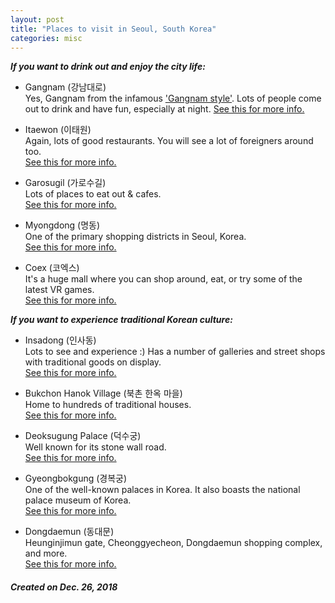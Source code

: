 ```yaml
---
layout: post
title: "Places to visit in Seoul, South Korea"
categories: misc
---
```


_**If you want to drink out and enjoy the city life:**_
* Gangnam (강남대로)  
Yes, Gangnam from the infamous ['Gangnam style'](https://www.youtube.com/watch?v=9bZkp7q19f0). Lots of people come out to drink and have fun, especially at night.
[See this for more info.](https://english.visitkorea.or.kr/svc/whereToGo/locIntrdn/locIntrdnList.do?vcontsId=76556)

* Itaewon (이태원)  
Again, lots of good restaurants. You will see a lot of foreigners around too.  
[See this for more info.](https://english.visitkorea.or.kr/svc/whereToGo/locIntrdn/locIntrdnList.do?vcontsId=76406)

* Garosugil (가로수길)  
Lots of places to eat out & cafes.  
[See this for more info.](https://english.visitkorea.or.kr/svc/whereToGo/locIntrdn/locIntrdnList.do?vcontsId=76394)

* Myongdong (명동)  
One of the primary shopping districts in Seoul, Korea.  
[See this for more info.](https://english.visitkorea.or.kr/svc/whereToGo/locIntrdn/locIntrdnList.do?vcontsId=76370)

* Coex (코엑스)  
It's a huge mall where you can shop around, eat, or try some of the latest VR games.  
[See this for more info.](https://english.visitkorea.or.kr/svc/whereToGo/locIntrdn/locIntrdnList.do?vcontsId=76652)

_**If you want to experience traditional Korean culture:**_

* Insadong (인사동)  
Lots to see and experience :) Has a number of galleries and street shops with traditional goods on display.  
[See this for more info.](https://english.visitkorea.or.kr/svc/whereToGo/locIntrdn/locIntrdnList.do?vcontsId=76402)
 
* Bukchon Hanok Village (북촌 한옥 마을)  
Home to hundreds of traditional houses.  
[See this for more info.](https://english.visitkorea.or.kr/svc/whereToGo/locIntrdn/locIntrdnList.do?vcontsId=76359)

* Deoksugung Palace (덕수궁)  
Well known for its stone wall road.  
[See this for more info.](https://english.visitkorea.or.kr/svc/whereToGo/locIntrdn/locIntrdnList.do?vcontsId=76374)

* Gyeongbokgung (경복궁)  
One of the well-known palaces in Korea. It also boasts the national palace museum of Korea.  
[See this for more info.](https://english.visitkorea.or.kr/svc/whereToGo/locIntrdn/locIntrdnList.do?vcontsId=76395)

* Dongdaemun (동대문)  
Heunginjimun gate, Cheonggyecheon, Dongdaemun shopping complex, and more.  
[See this for more info.](https://english.visitkorea.or.kr/svc/whereToGo/locIntrdn/locIntrdnList.do?vcontsId=76378)

##### Created on Dec. 26, 2018
